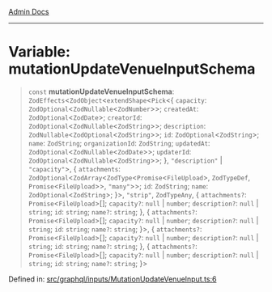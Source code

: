 [Admin Docs](/)

***

# Variable: mutationUpdateVenueInputSchema

> `const` **mutationUpdateVenueInputSchema**: `ZodEffects`\<`ZodObject`\<`extendShape`\<`Pick`\<\{ `capacity`: `ZodOptional`\<`ZodNullable`\<`ZodNumber`\>\>; `createdAt`: `ZodOptional`\<`ZodDate`\>; `creatorId`: `ZodOptional`\<`ZodNullable`\<`ZodString`\>\>; `description`: `ZodNullable`\<`ZodOptional`\<`ZodString`\>\>; `id`: `ZodOptional`\<`ZodString`\>; `name`: `ZodString`; `organizationId`: `ZodString`; `updatedAt`: `ZodOptional`\<`ZodNullable`\<`ZodDate`\>\>; `updaterId`: `ZodOptional`\<`ZodNullable`\<`ZodString`\>\>; \}, `"description"` \| `"capacity"`\>, \{ `attachments`: `ZodOptional`\<`ZodArray`\<`ZodType`\<`Promise`\<`FileUpload`\>, `ZodTypeDef`, `Promise`\<`FileUpload`\>\>, `"many"`\>\>; `id`: `ZodString`; `name`: `ZodOptional`\<`ZodString`\>; \}\>, `"strip"`, `ZodTypeAny`, \{ `attachments?`: `Promise`\<`FileUpload`\>[]; `capacity?`: `null` \| `number`; `description?`: `null` \| `string`; `id`: `string`; `name?`: `string`; \}, \{ `attachments?`: `Promise`\<`FileUpload`\>[]; `capacity?`: `null` \| `number`; `description?`: `null` \| `string`; `id`: `string`; `name?`: `string`; \}\>, \{ `attachments?`: `Promise`\<`FileUpload`\>[]; `capacity?`: `null` \| `number`; `description?`: `null` \| `string`; `id`: `string`; `name?`: `string`; \}, \{ `attachments?`: `Promise`\<`FileUpload`\>[]; `capacity?`: `null` \| `number`; `description?`: `null` \| `string`; `id`: `string`; `name?`: `string`; \}\>

Defined in: [src/graphql/inputs/MutationUpdateVenueInput.ts:6](https://github.com/Sourya07/talawa-api/blob/583d62db9438de398bb9012a4a2617e2cb268b08/src/graphql/inputs/MutationUpdateVenueInput.ts#L6)
